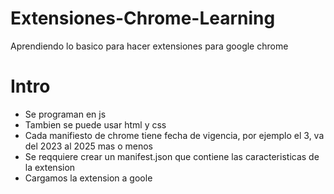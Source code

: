 # Extensiones-Chrome-Learning

Aprendiendo lo basico para hacer extensiones para google chrome


# Intro

- Se programan en js
- Tambien se puede usar html y css
- Cada manifiesto de chrome tiene fecha de vigencia, por ejemplo el 3, va del 2023 al 2025 mas o menos
- Se reqquiere crear un manifest.json que contiene las caracteristicas de la extension
- Cargamos la extension a goole